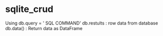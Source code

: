 # sqlite_crud
Using db.query = ' SQL COMMAND'
db.restults : row data from database
db.data() : Return data as DataFrame
